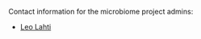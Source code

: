 Contact information for the microbiome project admins:

* [Leo Lahti](http://antagomir.github.com/info/contact)